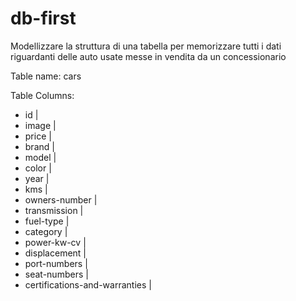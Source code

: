 # db-first
Modellizzare la struttura di una tabella per memorizzare tutti i dati riguardanti delle auto usate messe in vendita da un concessionario


Table name:
cars

Table Columns:
- id | 
- image | 
- price | 
- brand | 
- model | 
- color |
- year | 
- kms | 
- owners-number | 
- transmission | 
- fuel-type | 
- category | 
- power-kw-cv | 
- displacement |
- port-numbers |
- seat-numbers |
- certifications-and-warranties | 


<!-- displacement - cilindrata -->